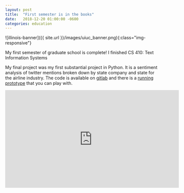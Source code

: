 ```yaml
---
layout: post
title:  "First semester is in the books"
date:   2018-12-20 01:00:00 -0600
categories: education
---
```


![illinois-banner]({{ site.url }}/images/uiuc_banner.png){:class="img-responsive"}

My first semester of graduate school is complete! I finished CS 410: Text Information Systems

My final project was my first substantial project in Python. It is a sentiment analysis of twitter mentions broken down by state company and state for the airline industry. The code is available on [gitlab](https://gitlab.com/aaronblythe/sentipy/) and there is a [running prototype](https://aaronblythe.gitlab.io/sentipy/) that you can play with.

<iframe width="560" height="315" src="https://www.youtube.com/embed/H5xGwsJ76dw" frameborder="0" allowfullscreen></iframe>
